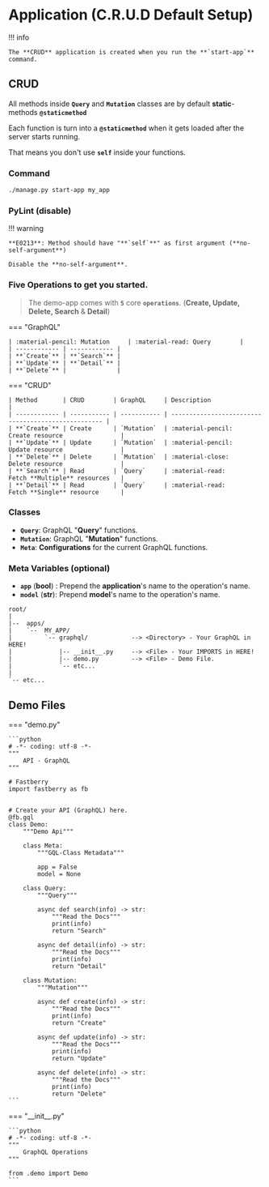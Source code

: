 # Application (C.R.U.D **Default** Setup)

!!! info

    The **CRUD** application is created when you run the **`start-app`** command.

## **CRUD**

All methods inside **`Query`** and **`Mutation`** classes are by default **static**-methods **`@staticmethod`**

Each function is turn into a **`@staticmethod`** when it gets loaded after the server starts running.

That means you don't use **`self`** inside your functions.

### Command

```sh
./manage.py start-app my_app
```

### PyLint (**disable**)

!!! warning

    **E0213**: Method should have "**`self`**" as first argument (**no-self-argument**)

    Disable the **no-self-argument**.

### **Five Operations** to get you started.

> The demo-app comes with **`5`** core **`operations`**. (**Create, Update, Delete, Search** & **Detail**)

=== "GraphQL"

    | :material-pencil: Mutation     | :material-read: Query        |
    | ------------ | ------------ |
    | **`Create`** | **`Search`** |
    | **`Update`** | **`Detail`** |
    | **`Delete`** |              |

=== "CRUD"

    | Method       | CRUD        | GraphQL     | Description                                         |
    | ------------ | ----------- | ----------- | --------------------------------------------------- |
    | **`Create`** | Create      | `Mutation`  | :material-pencil:    Create resource                |
    | **`Update`** | Update      | `Mutation`  | :material-pencil:    Update resource                |
    | **`Delete`** | Delete      | `Mutation`  | :material-close:     Delete resource                |
    | **`Search`** | Read        | `Query`     | :material-read:      Fetch **Multiple** resources   |
    | **`Detail`** | Read        | `Query`     | :material-read:      Fetch **Single** resource      |

### Classes

- **`Query`**: GraphQL "**Query**" functions.
- **`Mutation`**: GraphQL "**Mutation**" functions.
- **`Meta`**: **Configurations** for the current GraphQL functions.

### **Meta** Variables (**optional**)

- **`app`** (**bool**) : Prepend the **application**'s name to the operation's name.
- **`model`** (**str**): Prepend **model**'s name to the operation's name.

```text
root/
|
|--  apps/
|    `--  MY_APP/
|         `-- graphql/            --> <Directory> - Your GraphQL in HERE!
|             |-- __init__.py     --> <File> - Your IMPORTS in HERE!
|             |-- demo.py         --> <File> - Demo File.
|             `-- etc...
|
`-- etc...
```

## Demo **Files**

=== "demo.py"

    ```python
    # -*- coding: utf-8 -*-
    """
        API - GraphQL
    """

    # Fastberry
    import fastberry as fb


    # Create your API (GraphQL) here.
    @fb.gql
    class Demo:
        """Demo Api"""

        class Meta:
            """GQL-Class Metadata"""

            app = False
            model = None

        class Query:
            """Query"""

            async def search(info) -> str:
                """Read the Docs"""
                print(info)
                return "Search"

            async def detail(info) -> str:
                """Read the Docs"""
                print(info)
                return "Detail"

        class Mutation:
            """Mutation"""

            async def create(info) -> str:
                """Read the Docs"""
                print(info)
                return "Create"

            async def update(info) -> str:
                """Read the Docs"""
                print(info)
                return "Update"

            async def delete(info) -> str:
                """Read the Docs"""
                print(info)
                return "Delete"
    ```

=== "\_\_init\_\_.py"

    ```python
    # -*- coding: utf-8 -*-
    """
        GraphQL Operations
    """

    from .demo import Demo
    ```

